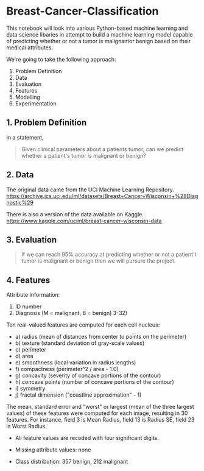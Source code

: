 # Breast-Cancer-Classification

This notebook will look into various Python-based machine learning and data science libaries in attempt to build a machine learning model capable of predicting whether or not a tumor is malignantor benign based on their medical attributes.

We're going to take the following approach:
1. Problem Definition
2. Data 
3. Evaluation
4. Features 
5. Modelling 
6. Experimentation

## 1. Problem Definition

In a statement, 
> Given clinical parameters about a patients tumor, can we predict whether a patient's tumor is malignant or benign?

## 2. Data 

The original data came from the UCI Machine Learning Repository. 
https://archive.ics.uci.edu/ml/datasets/Breast+Cancer+Wisconsin+%28Diagnostic%29

There is also a version of the data available on Kaggle.
https://www.kaggle.com/uciml/breast-cancer-wisconsin-data

## 3. Evaluation

> If we can reach 95% accuracy at predicting whether or not a patient't tumor is malignant or benign then we will pursure the project.

## 4. Features

Attribute Information:

1) ID number
2) Diagnosis (M = malignant, B = benign)
3-32)

Ten real-valued features are computed for each cell nucleus:

* a) radius (mean of distances from center to points on the perimeter)
* b) texture (standard deviation of gray-scale values)
* c) perimeter
* d) area
* e) smoothness (local variation in radius lengths)
* f) compactness (perimeter^2 / area - 1.0)
* g) concavity (severity of concave portions of the contour)
* h) concave points (number of concave portions of the contour)
* i) symmetry
* j) fractal dimension ("coastline approximation" - 1)

The mean, standard error and "worst" or largest (mean of the three
largest values) of these features were computed for each image,
resulting in 30 features. For instance, field 3 is Mean Radius, field
13 is Radius SE, field 23 is Worst Radius.

* All feature values are recoded with four significant digits.

* Missing attribute values: none

* Class distribution: 357 benign, 212 malignant
